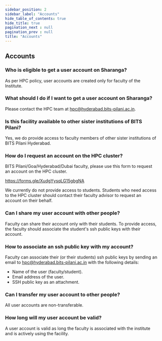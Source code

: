 ```yaml
---
sidebar_position: 2
sidebar_label: "Accounts"
hide_table_of_contents: true
hide_title: true
pagination_next : null
pagination_prev : null
title: "Accounts"
---
```


## Accounts 

### Who is eligible to get a user account on Sharanga?
As per HPC policy, user accounts are created only for faculty of the Institute.

### What should I do if I want to get a user account on Sharanga?
Please contact the HPC team at [hpc@hyderabad.bits-pilani.ac.in](mailto:hpc@hyderabad.bits-pilani.ac.in).

### Is this facility available to other sister institutions of BITS Pilani?

Yes, we do provide access to faculty members of other sister institutions of BITS Pilani Hyderabad.

### How do I request an account on the HPC cluster?

BITS Pilani/Goa/Hyderabad/Dubai faculty, please use this form to request an account on the HPC cluster.

https://forms.gle/XudgYysqLG15gbgNA

We currently do not provide access to students. Students who need access to the HPC cluster should contact their faculty advisor to request an account on their behalf.

### Can I share my user account with other people?
Faculty can share their account only with their students. To provide access, the faculty should associate the student's ssh public keys with their account.

### How to associate an ssh public key with my account?
Faculty can associate their (or their students) ssh public keys by sending an email to [hpc@hyderabad.bits-pilani.ac.in](mailto:hpc@hyderabad.bits-pilani.ac.in) with the following details:
- Name of the user (faculty/student).
- Email address of the user.
- SSH public key as an attachment.

### Can I transfer my user account to other people?
All user accounts are non-transferable.

### How long will my user account be valid?
A user account is valid as long the faculty is associated with the institute and is actively using the facility.